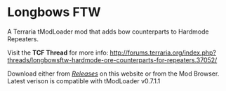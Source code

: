 # Longbows FTW
A Terraria tModLoader mod that adds bow counterparts to Hardmode Repeaters.

Visit the **TCF Thread** for more info: http://forums.terraria.org/index.php?threads/longbowsftw-hardmode-ore-counterparts-for-repeaters.37052/

Download either from *[Releases](https://github.com/goldenapple3/LongbowsFTW/releases)* on this website or from the Mod Browser. Latest verison is compatible with tModLoader v0.7.1.1
